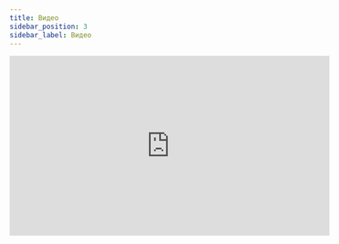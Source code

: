```yaml
---
title: Видео
sidebar_position: 3
sidebar_label: Видео
---
```


<iframe width="560" height="315" src="https://www.youtube.com/embed/A0t0puxpE6w?si=G_Es6x1J6mlSA2NY" title="YouTube video player" frameborder="0" allow="accelerometer; autoplay; clipboard-write; encrypted-media; gyroscope; picture-in-picture; web-share" allowfullscreen></iframe>
